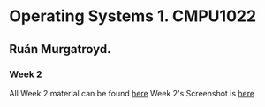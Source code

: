# Operating Systems 1. CMPU1022
## Ruán Murgatroyd.

### Week 2
All Week 2 material can be found [here](/Week%202/)
Week 2's Screenshot is [here](/Week%202/week2.png)